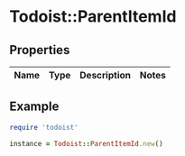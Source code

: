 # Todoist::ParentItemId

## Properties

| Name | Type | Description | Notes |
| ---- | ---- | ----------- | ----- |

## Example

```ruby
require 'todoist'

instance = Todoist::ParentItemId.new()
```


